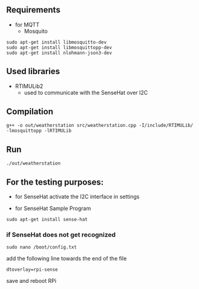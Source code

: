 ## Requirements
* for MQTT
    - Mosquito
```
sudo apt-get install libmosquitto-dev
sudo apt-get install libmosquittopp-dev
sudo apt-get install nlohmann-json3-dev
```

## Used libraries
* RTIMULib2
    * used to communicate with the SenseHat over I2C

## Compilation
`g++ -o out/weatherstation src/weatherstation.cpp -I/include/RTIMULib/ -lmosquittopp -lRTIMULib`

## Run
`./out/weatherstation`

## For the testing purposes:

* for SenseHat
    activate the I2C interface in settings

* for SenseHat Sample Program
```
sudo apt-get install sense-hat
```

### if SenseHat does not get recognized
```
sudo nano /boot/config.txt
```
add the following line towards the end of the file
```
dtoverlay=rpi-sense
```
save and reboot RPi
